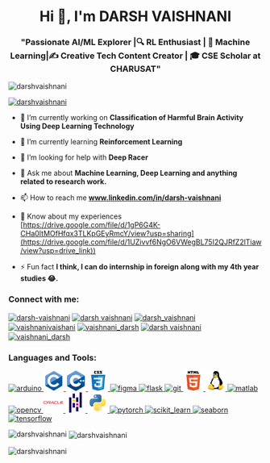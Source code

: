 <h1 align="center">Hi 👋, I'm DARSH VAISHNANI</h1>
<h3 align="center">"Passionate AI/ML Explorer |🔍 RL Enthusiast | 🤖 Machine Learning|✍️ Creative Tech Content Creator | 🎓 CSE Scholar at CHARUSAT"</h3>

<p align="left"> <img src="https://komarev.com/ghpvc/?username=darshvaishnani&label=Profile%20views&color=0e75b6&style=flat" alt="darshvaishnani" /> </p>

<p align="left"> <a href="https://github.com/ryo-ma/github-profile-trophy"><img src="https://github-profile-trophy.vercel.app/?username=darshvaishnani" alt="darshvaishnani" /></a> </p>

- 🔭 I’m currently working on **Classification of Harmful Brain Activity Using Deep Learning Technology**

- 🌱 I’m currently learning **Reinforcement Learning**

- 🤝 I’m looking for help with **Deep Racer**

- 💬 Ask me about **Machine Learning, Deep Learning and anything related to research work.**

- 📫 How to reach me **www.linkedin.com/in/darsh-vaishnani**

- 📄 Know about my experiences [https://drive.google.com/file/d/1gP6G4K-CHa0ItMOfHfqx3TLKpGEyRmcY/view?usp=sharing](https://drive.google.com/file/d/1UZivvf6NgO6VWegBL75I2QJRfZ2lTiaw/view?usp=drive_link))

- ⚡ Fun fact **I think, I can do internship in foreign along with my 4th year studies 😂.**

<h3 align="left">Connect with me:</h3>
<p align="left">
<a href="https://linkedin.com/in/darsh-vaishnani" target="blank"><img align="center" src="https://raw.githubusercontent.com/rahuldkjain/github-profile-readme-generator/master/src/images/icons/Social/linked-in-alt.svg" alt="darsh-vaishnani" height="30" width="40" /></a>
<a href="https://kaggle.com/darsh vaishnani" target="blank"><img align="center" src="https://raw.githubusercontent.com/rahuldkjain/github-profile-readme-generator/master/src/images/icons/Social/kaggle.svg" alt="darsh vaishnani" height="30" width="40" /></a>
<a href="https://instagram.com/darsh_vaishnani" target="blank"><img align="center" src="https://raw.githubusercontent.com/rahuldkjain/github-profile-readme-generator/master/src/images/icons/Social/instagram.svg" alt="darsh_vaishnani" height="30" width="40" /></a>
<a href="https://dribbble.com/vaishnanivaishani" target="blank"><img align="center" src="https://raw.githubusercontent.com/rahuldkjain/github-profile-readme-generator/master/src/images/icons/Social/dribbble.svg" alt="vaishnanivaishani" height="30" width="40" /></a>
<a href="https://www.codechef.com/users/vaishnani_darsh" target="blank"><img align="center" src="https://cdn.jsdelivr.net/npm/simple-icons@3.1.0/icons/codechef.svg" alt="vaishnani_darsh" height="30" width="40" /></a>
<a href="https://www.hackerrank.com/darsh vaishnani" target="blank"><img align="center" src="https://raw.githubusercontent.com/rahuldkjain/github-profile-readme-generator/master/src/images/icons/Social/hackerrank.svg" alt="darsh vaishnani" height="30" width="40" /></a>
<a href="https://www.leetcode.com/vaishnani_darsh" target="blank"><img align="center" src="https://raw.githubusercontent.com/rahuldkjain/github-profile-readme-generator/master/src/images/icons/Social/leet-code.svg" alt="vaishnani_darsh" height="30" width="40" /></a>
</p>

<h3 align="left">Languages and Tools:</h3>
<p align="left"> <a href="https://www.arduino.cc/" target="_blank" rel="noreferrer"> <img src="https://cdn.worldvectorlogo.com/logos/arduino-1.svg" alt="arduino" width="40" height="40"/> </a> <a href="https://www.cprogramming.com/" target="_blank" rel="noreferrer"> <img src="https://raw.githubusercontent.com/devicons/devicon/master/icons/c/c-original.svg" alt="c" width="40" height="40"/> </a> <a href="https://www.w3schools.com/cpp/" target="_blank" rel="noreferrer"> <img src="https://raw.githubusercontent.com/devicons/devicon/master/icons/cplusplus/cplusplus-original.svg" alt="cplusplus" width="40" height="40"/> </a> <a href="https://www.w3schools.com/css/" target="_blank" rel="noreferrer"> <img src="https://raw.githubusercontent.com/devicons/devicon/master/icons/css3/css3-original-wordmark.svg" alt="css3" width="40" height="40"/> </a> <a href="https://www.figma.com/" target="_blank" rel="noreferrer"> <img src="https://www.vectorlogo.zone/logos/figma/figma-icon.svg" alt="figma" width="40" height="40"/> </a> <a href="https://flask.palletsprojects.com/" target="_blank" rel="noreferrer"> <img src="https://www.vectorlogo.zone/logos/pocoo_flask/pocoo_flask-icon.svg" alt="flask" width="40" height="40"/> </a> <a href="https://git-scm.com/" target="_blank" rel="noreferrer"> <img src="https://www.vectorlogo.zone/logos/git-scm/git-scm-icon.svg" alt="git" width="40" height="40"/> </a> <a href="https://www.w3.org/html/" target="_blank" rel="noreferrer"> <img src="https://raw.githubusercontent.com/devicons/devicon/master/icons/html5/html5-original-wordmark.svg" alt="html5" width="40" height="40"/> </a> <a href="https://www.linux.org/" target="_blank" rel="noreferrer"> <img src="https://raw.githubusercontent.com/devicons/devicon/master/icons/linux/linux-original.svg" alt="linux" width="40" height="40"/> </a> <a href="https://www.mathworks.com/" target="_blank" rel="noreferrer"> <img src="https://upload.wikimedia.org/wikipedia/commons/2/21/Matlab_Logo.png" alt="matlab" width="40" height="40"/> </a> <a href="https://opencv.org/" target="_blank" rel="noreferrer"> <img src="https://www.vectorlogo.zone/logos/opencv/opencv-icon.svg" alt="opencv" width="40" height="40"/> </a> <a href="https://www.oracle.com/" target="_blank" rel="noreferrer"> <img src="https://raw.githubusercontent.com/devicons/devicon/master/icons/oracle/oracle-original.svg" alt="oracle" width="40" height="40"/> </a> <a href="https://pandas.pydata.org/" target="_blank" rel="noreferrer"> <img src="https://raw.githubusercontent.com/devicons/devicon/2ae2a900d2f041da66e950e4d48052658d850630/icons/pandas/pandas-original.svg" alt="pandas" width="40" height="40"/> </a> <a href="https://www.python.org" target="_blank" rel="noreferrer"> <img src="https://raw.githubusercontent.com/devicons/devicon/master/icons/python/python-original.svg" alt="python" width="40" height="40"/> </a> <a href="https://pytorch.org/" target="_blank" rel="noreferrer"> <img src="https://www.vectorlogo.zone/logos/pytorch/pytorch-icon.svg" alt="pytorch" width="40" height="40"/> </a> <a href="https://scikit-learn.org/" target="_blank" rel="noreferrer"> <img src="https://upload.wikimedia.org/wikipedia/commons/0/05/Scikit_learn_logo_small.svg" alt="scikit_learn" width="40" height="40"/> </a> <a href="https://seaborn.pydata.org/" target="_blank" rel="noreferrer"> <img src="https://seaborn.pydata.org/_images/logo-mark-lightbg.svg" alt="seaborn" width="40" height="40"/> </a> <a href="https://www.tensorflow.org" target="_blank" rel="noreferrer"> <img src="https://www.vectorlogo.zone/logos/tensorflow/tensorflow-icon.svg" alt="tensorflow" width="40" height="40"/> </a> </p>

<p><img align="left" src="https://github-readme-stats.vercel.app/api/top-langs?username=darshvaishnani&show_icons=true&locale=en&layout=compact" alt="darshvaishnani" /></p>

<p>&nbsp;<img align="center" src="https://github-readme-stats.vercel.app/api?username=darshvaishnani&show_icons=true&locale=en" alt="darshvaishnani" /></p>

<p><img align="center" src="https://github-readme-streak-stats.herokuapp.com/?user=darshvaishnani&" alt="darshvaishnani" /></p>
